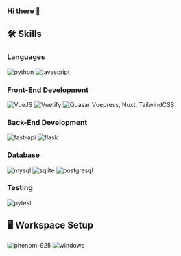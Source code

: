 ### Hi there 👋

<!--
**PaRa3uT/PaRa3uT** is a ✨ _special_ ✨ repository because its `README.md` (this file) appears on your GitHub profile.

Here are some ideas to get you started:

- 🔭 I’m currently working on ...
- 🌱 I’m currently learning ...
- 👯 I’m looking to collaborate on ...
- 🤔 I’m looking for help with ...
- 💬 Ask me about ...
- 📫 How to reach me: ...
- 😄 Pronouns: ...
- ⚡ Fun fact: ...
-->
## 🛠️ Skills
### Languages
![python](https://img.shields.io/badge/Python-3776AB?style=for-the-badge&logo=python&logoColor=white)
![javascript](https://img.shields.io/badge/JavaScript-323330?style=for-the-badge&logo=javascript&logoColor=F7DF1E)

### Front-End Development
![VueJS](https://img.shields.io/badge/Vue.js-gray?style=for-the-badge&logo=vuedotjs)
![Vuetify](https://img.shields.io/badge/vuetify-blue?style=for-the-badge&logo=vuetify)
![Quasar](https://img.shields.io/badge/quasar-blue?style=for-the-badge&logo=quasar)
Vuepress, Nuxt, TailwindCSS

### Back-End Development
![fast-api](https://img.shields.io/badge/Fast_Api-009688?style=for-the-badge&logo=fastapi&logoColor=white)
![flask](https://img.shields.io/badge/Flask-000000?style=for-the-badge&logo=flask&logoColor=white)

### Database
![mysql](https://img.shields.io/badge/MySQL-00000F?style=for-the-badge&logo=mysql&logoColor=white)
![sqlite](https://img.shields.io/badge/SQLite-07405E?style=for-the-badge&logo=sqlite&logoColor=white)
![postgresql](https://img.shields.io/badge/PostgreSQL-3776AB?style=for-the-badge&logo=postgresql&logoColor=white)

### Testing
![pytest](https://img.shields.io/badge/Pytest-3776AB?style=for-the-badge&logo=python&logoColor=white)

## 🖥️ Workspace Setup
![phenom-925](https://img.shields.io/badge/AMD-Phenom%20II%20X4%20925-0071C5?style=for-the-badge&logo=AMD&logoColor=white)
![windows](https://img.shields.io/badge/Windows_10-0078D6?style=for-the-badge&logo=windows&logoColor=white)
